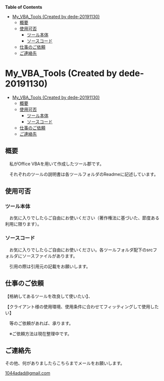 <!-- START doctoc generated TOC please keep comment here to allow auto update -->
<!-- DON'T EDIT THIS SECTION, INSTEAD RE-RUN doctoc TO UPDATE -->
**Table of Contents**

- [My_VBA_Tools (Created by dede-20191130)](#my_vba_tools-created-by-dede-20191130)
  - [概要](#%E6%A6%82%E8%A6%81)
  - [使用可否](#%E4%BD%BF%E7%94%A8%E5%8F%AF%E5%90%A6)
    - [ツール本体](#%E3%83%84%E3%83%BC%E3%83%AB%E6%9C%AC%E4%BD%93)
    - [ソースコード](#%E3%82%BD%E3%83%BC%E3%82%B9%E3%82%B3%E3%83%BC%E3%83%89)
  - [仕事のご依頼](#%E4%BB%95%E4%BA%8B%E3%81%AE%E3%81%94%E4%BE%9D%E9%A0%BC)
  - [ご連絡先](#%E3%81%94%E9%80%A3%E7%B5%A1%E5%85%88)

<!-- END doctoc generated TOC please keep comment here to allow auto update -->

# My_VBA_Tools (Created by dede-20191130)



<div class="toc">
  <ul>
    <li><a href="#My_VBA_Tools (Created by dede-20191130)">My_VBA_Tools (Created by dede-20191130)</a>
      <ul>
        <li><a href="#概要">概要</a></li>
        <li><a href="#使用可否">使用可否</a>
          <ul>
            <li><a href="#ツール本体">ツール本体</a></li>
            <li><a href="#ソースコード">ソースコード</a></li>
          </ul>
        </li>
        <li><a href="#仕事のご依頼">仕事のご依頼</a></li>
        <li><a href="#ご連絡先">ご連絡先</a></li>
      </ul>
    </li>
  </ul>
</div>



## 概要

　私がOffice VBAを用いて作成したツール郡です。

　それぞれのツールの説明書は各ツールフォルダのReadmeに記述しています。


  

## 使用可否

### ツール本体

　お気に入りでしたらご自由にお使いください（著作権法に基づいた、節度ある利用に限ります）。

### ソースコード

　お気に入りでしたらご自由にお使いください。各ツールフォルダ配下のsrcフォルダにソースファイルがあります。

　引用の際は引用元の記載をお願いします。



## 仕事のご依頼

【格納してあるツールを改良して使いたい】、

【クライアント様の使用環境、使用条件に合わせてフィッティングして使用したい】

　等のご依頼があれば、承ります。

　※ご依頼方法は現在整理中です。



## ご連絡先

その他、何がありましたらこちらまでメールをお願いします。

[1044adad@gmail.com](mailto:1044adad@gmail.com)